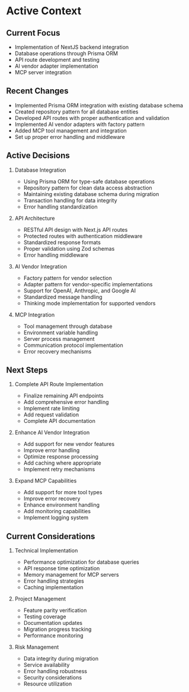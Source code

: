 # Active Context

## Current Focus

- Implementation of NextJS backend integration
- Database operations through Prisma ORM
- API route development and testing
- AI vendor adapter implementation
- MCP server integration

## Recent Changes

- Implemented Prisma ORM integration with existing database schema
- Created repository pattern for all database entities
- Developed API routes with proper authentication and validation
- Implemented AI vendor adapters with factory pattern
- Added MCP tool management and integration
- Set up proper error handling and middleware

## Active Decisions

1. Database Integration

   - Using Prisma ORM for type-safe database operations
   - Repository pattern for clean data access abstraction
   - Maintaining existing database schema during migration
   - Transaction handling for data integrity
   - Error handling standardization

2. API Architecture

   - RESTful API design with Next.js API routes
   - Protected routes with authentication middleware
   - Standardized response formats
   - Proper validation using Zod schemas
   - Error handling middleware

3. AI Vendor Integration

   - Factory pattern for vendor selection
   - Adapter pattern for vendor-specific implementations
   - Support for OpenAI, Anthropic, and Google AI
   - Standardized message handling
   - Thinking mode implementation for supported vendors

4. MCP Integration

   - Tool management through database
   - Environment variable handling
   - Server process management
   - Communication protocol implementation
   - Error recovery mechanisms

## Next Steps

1. Complete API Route Implementation

   - Finalize remaining API endpoints
   - Add comprehensive error handling
   - Implement rate limiting
   - Add request validation
   - Complete API documentation

2. Enhance AI Vendor Integration

   - Add support for new vendor features
   - Improve error handling
   - Optimize response processing
   - Add caching where appropriate
   - Implement retry mechanisms

3. Expand MCP Capabilities
   - Add support for more tool types
   - Improve error recovery
   - Enhance environment handling
   - Add monitoring capabilities
   - Implement logging system

## Current Considerations

1. Technical Implementation

   - Performance optimization for database queries
   - API response time optimization
   - Memory management for MCP servers
   - Error handling strategies
   - Caching implementation

2. Project Management

   - Feature parity verification
   - Testing coverage
   - Documentation updates
   - Migration progress tracking
   - Performance monitoring

3. Risk Management
   - Data integrity during migration
   - Service availability
   - Error handling robustness
   - Security considerations
   - Resource utilization
